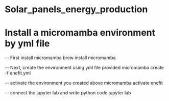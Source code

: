 # Solar_panels_energy_production
<h1>Install a micromamba environment by yml file </h1>
-- First install micromamba
brew install micromamba

-- Next, create the environment using yml file provided
micromamba create -f enefit.yml

-- activate the environment you created above
micromamba activate enefit

-- connect the jupyter lab and write python code
jupyter lab